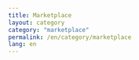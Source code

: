 ```yaml
---
title: Marketplace
layout: category
category: "marketplace"
permalink: /en/category/marketplace
lang: en
---
```

